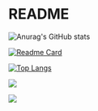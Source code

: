 # README

![Anurag's GitHub stats](https://github-readme-stats.vercel.app/api?username=1781988&show_icons=true&theme=radical)

[![Readme Card](https://github-readme-stats.vercel.app/api/pin/?username=1781988&repo=README)](https://github.com/1781988/README)

[![Top Langs](https://github-readme-stats.vercel.app/api/top-langs/?username=1781988&layout=compact)](https://github.com/anuraghazra/github-readme-stats)

<a href="https://github.com/1781988" target="_blank"><img  align=center src="https://img.shields.io/badge/github-hit_cold-%231677ff?style=flat"/></a>

<a href="https://komarev.com/ghpvc/?username=1781988&abbreviated=true" target="_blank"><img align="center" src="https://komarev.com/ghpvc/?username=hit_coldingAccount&abbreviated=true"/></a>

